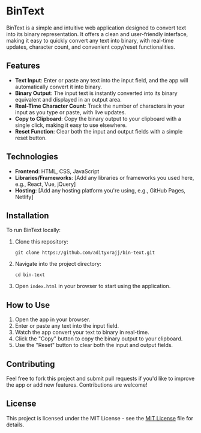 # BinText
BinText is a simple and intuitive web application designed to convert text into its binary representation. It offers a clean and user-friendly interface, making it easy to quickly convert any text into binary, with real-time updates, character count, and convenient copy/reset functionalities.

## Features
- **Text Input**: Enter or paste any text into the input field, and the app will automatically convert it into binary.
- **Binary Output**: The input text is instantly converted into its binary equivalent and displayed in an output area.
- **Real-Time Character Count**: Track the number of characters in your input as you type or paste, with live updates.
- **Copy to Clipboard**: Copy the binary output to your clipboard with a single click, making it easy to use elsewhere.
- **Reset Function**: Clear both the input and output fields with a simple reset button.

## Technologies
- **Frontend**: HTML, CSS, JavaScript
- **Libraries/Frameworks**: [Add any libraries or frameworks you used here, e.g., React, Vue, jQuery]
- **Hosting**: [Add any hosting platform you're using, e.g., GitHub Pages, Netlify]

## Installation
To run BinText locally:

1. Clone this repository:

    ```
    git clone https://github.com/adityxrajj/bin-text.git
    ```
2. Navigate into the project directory:

    ```
    cd bin-text
    ```

3. Open `index.html` in your browser to start using the application.

## How to Use
1. Open the app in your browser.
2. Enter or paste any text into the input field.
3. Watch the app convert your text to binary in real-time.
4. Click the "Copy" button to copy the binary output to your clipboard.
5. Use the "Reset" button to clear both the input and output fields.

## Contributing
Feel free to fork this project and submit pull requests if you'd like to improve the app or add new features. Contributions are welcome!

## License
This project is licensed under the MIT License - see the [MIT License](LICENSE) file for details.

